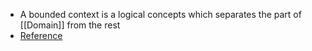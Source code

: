 - A bounded context is a logical concepts which separates the part of [[Domain]] from the rest
- [Reference](https://www.linkedin.com/advice/0/how-do-you-balance-consistency-autonomy)